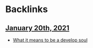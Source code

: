 
# Backlinks
## [January 20th, 2021](<January 20th, 2021.md>)
- [What it means to be a develop soul](<What it means to be a develop soul.md>)

